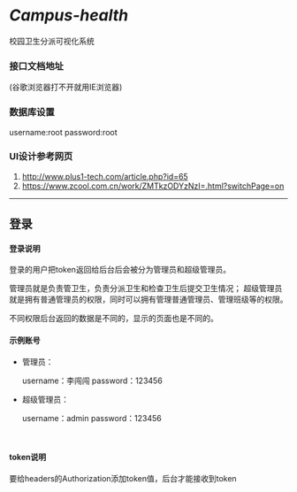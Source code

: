 # *Campus-health*
校园卫生分派可视化系统

### 接口文档地址
[postman]:https://web.postman.co/workspace/62e48599-9fd0-4b17-8da1-3771eeedbb00/documentation/9105156-5d2982c7-c28e-434c-8021-3714014cd758

(谷歌浏览器打不开就用IE浏览器)



### 数据库设置
username:root
password:root



### UI设计参考网页

1. http://www.plus1-tech.com/article.php?id=65
2. https://www.zcool.com.cn/work/ZMTkzODYzNzI=.html?switchPage=on



---





## 登录

#### 登录说明

登录的用户把token返回给后台后会被分为管理员和超级管理员。

管理员就是负责管卫生，负责分派卫生和检查卫生后提交卫生情况；
超级管理员就是拥有普通管理员的权限，同时可以拥有管理普通管理员、管理班级等的权限。

不同权限后台返回的数据是不同的，显示的页面也是不同的。

#### 示例账号

+ 管理员：

  username：李闯闯
  password：123456

+ 超级管理员：

  username：admin
  password：123456

  ​

#### token说明

要给headers的Authorization添加token值，后台才能接收到token

